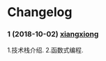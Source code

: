 # Changelog

### 1 (2018-10-02) [xiangxiong](https://github.com/xiangxiong/)
   1.技术栈介绍.
   2.函数式编程.